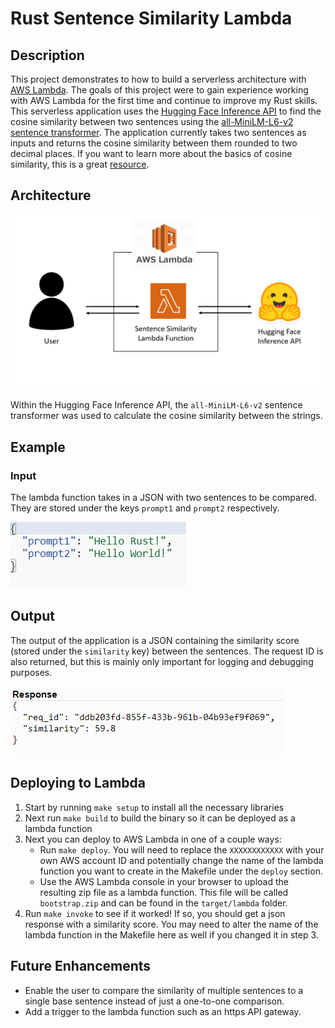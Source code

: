 # Rust Sentence Similarity Lambda

## Description

This project demonstrates to how to build a serverless architecture with [AWS Lambda](https://aws.amazon.com/lambda/). The goals of this project were to gain experience working with AWS Lambda for the first time and continue to improve my Rust skills. This serverless application uses the [Hugging Face Inference API](https://huggingface.co/inference-api) to find the cosine similarity between two sentences using the [all-MiniLM-L6-v2 sentence transformer](https://huggingface.co/sentence-transformers/all-MiniLM-L6-v2). The application currently takes two sentences as inputs and returns the cosine similarity between them rounded to two decimal places. If you want to learn more about the basics of cosine similarity, this is a great [resource](https://www.geeksforgeeks.org/cosine-similarity/).

## Architecture

![Architecture Diagram](imgs/architecture.png)

Within the Hugging Face Inference API, the `all-MiniLM-L6-v2` sentence transformer was used to calculate the cosine similarity between the strings.

## Example

### Input

The lambda function takes in a JSON with two sentences to be compared. They are stored under the keys `prompt1` and `prompt2` respectively.

![Example Input](imgs/example_input.png)

## Output

The output of the application is a JSON containing the similarity score (stored under the `similarity` key) between the sentences. The request ID is also returned, but this is mainly only important for logging and debugging purposes.

![Example Output](imgs/example_output.png)

## Deploying to Lambda

1. Start by running `make setup` to install all the necessary libraries
2. Next run `make build` to build the binary so it can be deployed as a lambda function
3. Next you can deploy to AWS Lambda in one of a couple ways:
    - Run `make deploy`. You will need to replace the `XXXXXXXXXXXX` with your own AWS account ID and potentially change the name of the lambda function you want to create in the Makefile under the `deploy` section.
    - Use the AWS Lambda console in your browser to upload the resulting zip file as a lambda function. This file will be called `bootstrap.zip` and can be found in the `target/lambda` folder.
4. Run `make invoke` to see if it worked! If so, you should get a json response with a similarity score. You may need to alter the name of the lambda function in the Makefile here as well if you changed it in step 3.

## Future Enhancements

- Enable the user to compare the similarity of multiple sentences to a single base sentence instead of just a one-to-one comparison.
- Add a trigger to the lambda function such as an https API gateway.